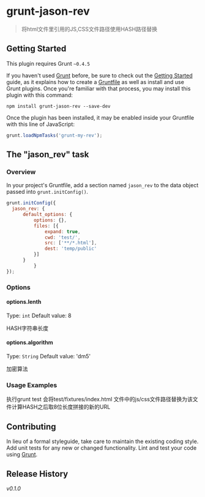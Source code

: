 # grunt-jason-rev

> 将html文件里引用的JS,CSS文件路径使用HASH路径替换

## Getting Started
This plugin requires Grunt `~0.4.5`

If you haven't used [Grunt](http://gruntjs.com/) before, be sure to check out the [Getting Started](http://gruntjs.com/getting-started) guide, as it explains how to create a [Gruntfile](http://gruntjs.com/sample-gruntfile) as well as install and use Grunt plugins. Once you're familiar with that process, you may install this plugin with this command:

```shell
npm install grunt-jason-rev --save-dev
```

Once the plugin has been installed, it may be enabled inside your Gruntfile with this line of JavaScript:

```js
grunt.loadNpmTasks('grunt-my-rev');
```

## The "jason_rev" task

### Overview
In your project's Gruntfile, add a section named `jason_rev` to the data object passed into `grunt.initConfig()`.

```js
grunt.initConfig({
  jason_rev: {
      default_options: {
          options: {},
          files: [{
              expand: true,
              cwd: 'test/',
              src: ['**/*.html'],
              dest: 'temp/public'
          }]
      }
          }
});
```

### Options

#### options.lenth
Type: `int`
Default value: 8

HASH字符串长度

#### options.algorithm
Type: `String`
Default value: 'dm5'

加密算法

### Usage Examples

执行grunt test  会将test/fixtures/index.html  文件中的js/css文件路径替换为该文件计算HASH之后取8位长度拼接的新的URL

## Contributing
In lieu of a formal styleguide, take care to maintain the existing coding style. Add unit tests for any new or changed functionality. Lint and test your code using [Grunt](http://gruntjs.com/).

## Release History
_v0.1.0_
